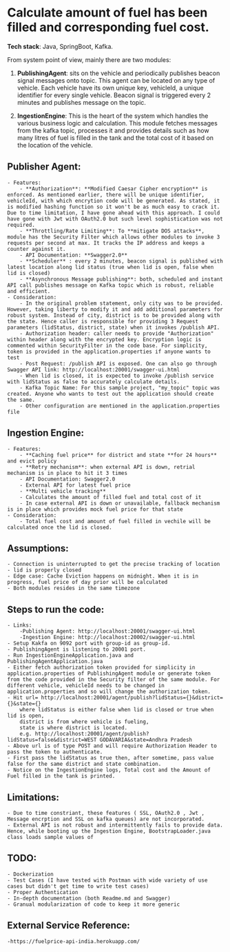 # Calculate amount of fuel has been filled and corresponding fuel cost.

**Tech stack**: Java, SpringBoot, Kafka.

From system point of view, mainly there are two modules:

1. **PublishingAgent**: sits on the vehicle and periodically publishes beacon signal messages onto topic. This agent can be located on any type of vehicle. Each vehicle have its own unique key, vehicleId, a unique identifier for every single vehicle. Beacon signal is triggered every 2 minutes and publishes message on the topic.

2. **IngestionEngine**: This is the heart of the system which handles the various business logic and calculation. This module fetches messages from the kafka topic, processes it and provides details such as how many litres of fuel is filled in the tank and the total cost of it based on the location of the vehicle.

## Publisher Agent:
	- Features: 
		- **Authorization**: **Modified Caesar Cipher encryption** is enforced. As mentioned earlier, there will be unique identifier, vehicleId, with which encrytion code will be generated. As stated, it is modified hashing function so it won't be as much easy to crack it. Due to time limitation, I have gone ahead with this approach. I could have gone with Jwt with OAuth2.0 but such level sophistication was not required.
		- **Throttling/Rate Limiting**: To **mitigate DOS attacks**, module has the Security Filter which allows other modules to invoke 3 requests per second at max. It tracks the IP address and keeps a counter against it.  
		- API Documentation: **Swagger2.0** 
		- **Scheduler** : every 2 minutes, beacon signal is published with latest location along lid status (true when lid is open, false when lid is closed)
		- **Asynchronous Message publishing**: both, scheduled and instant API call publishes message on Kafka topic which is robust, reliable and efficient.
	- Consideration:
		- In the original problem statement, only city was to be provided. However, taking liberty to modify it and add additional parameters for robust system. Instead of city, district is to be provided along with the state. Hence caller is responsible for providing 3 Request parameters (lidStatus, district, state) when it invokes /publish API.
		- Authorization header: caller needs to provide "Authorization" within header along with the encrypted key. Encryption logic is commented within SecurityFilter in the code base. For simplicity, token is provided in the application.properties if anyone wants to test
		- Post Request: /publish API is exposed. One can also go through Swagger API link: http://localhost:20001/swagger-ui.html
		- When lid is closed, it is expected to invoke /publish service with lidStatus as false to accurately calculate details.
		- Kafka Topic Name: For this sample project, "my_topic" topic was created. Anyone who wants to test out the application should create the same.
		- Other configuration are mentioned in the application.properties file

		

## Ingestion Engine:
	- Features:
		- **Caching fuel price** for district and state **for 24 hours** and evict policy
		- **Retry mechanism**: when external API is down, retrial mechanism is in place to hit it 3 times 
		- API Documentation: Swagger2.0
		- External API for latest fuel price
		- **Multi vehicle tracking** 
		- Calculates the amount of filled fuel and total cost of it
		- In case external API is down or unavailable, fallback mechanism is in place which provides mock fuel price for that state
	- Consideration:
		- Total fuel cost and amount of fuel filled in vechile will be calculated once the lid is closed.

## Assumptions:
	- Connection is uninterrupted to get the precise tracking of location
	- lid is properly closed
	- Edge case: Cache Eviction happens on midnight. When it is in progress, fuel price of day prior will be calculated
	- Both modules resides in the same timezone

## Steps to run the code:
	- Links: 
		-Publishing Agent: http://localhost:20001/swagger-ui.html
		-Ingestion Engine: http://localhost:20002/swagger-ui.html
	- Setup Kakfa on 9092 port with group-id as group-id.
	- PublishingAgent is listening to 20001 port.
	- Run IngestionEngineApplication.java and PublishingAgentApplication.java
	- Either fetch authorization token provided for simplicity in application.properties of PublishingAgent module or generate token from the code provided in the Security filter of the same module. For different vehicle, vehicleId needs to be changed in application.properties and so will change the authorization token.
	- Hit url= http://localhost:20001/agent/publish?lidStatus={}&district={}&state={}
		where lidStatus is either false when lid is closed or true when lid is open,
		district is from where vehicle is fueling,
		state is where district is located.
		e.g. http://localhost:20001/agent/publish?lidStatus=false&district=WEST GODAVARIA&state=Andhra Pradesh
	- Above url is of type POST and will require Authorization Header to pass the token to authenticate.
	- First pass the lidStatus as true then, after sometime, pass value false for the same district and state combination. 
	- Notice on the IngestionEngine logs, Total cost and the Amount of Fuel filled in the tank is printed.

## Limitations:
	- Due to time constriant, these features ( SSL, OAuth2.0 , Jwt , Message encrption and SSL on kafka queues) are not incorporated.
	- External API is not robust and intermittently fails to provide data. Hence, while booting up the Ingestion Engine, BootstrapLoader.java class loads sample values of 

## TODO:
	- Dockerization
	- Test Cases (I have tested with Postman with wide variety of use cases but didn't get time to write test cases)
	- Proper Authentication
	- In-depth documentation (both Readme.md and Swagger)
	- Granual modularization of code to keep it more generic

## External Service Reference:
	-https://fuelprice-api-india.herokuapp.com/